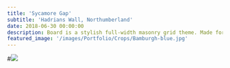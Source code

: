 ```yaml
---
title: 'Sycamore Gap'
subtitle: 'Hadrians Wall, Northumberland'
date: 2018-06-30 00:00:00
description: Board is a stylish full-width masonry grid theme. Made for designers, artists, photographers and developers to show off their best work.
featured_image: '/images/Portfolio/Crops/Bamburgh-blue.jpg'
---
```


#![](/images/Portfolio/5.jpg)
